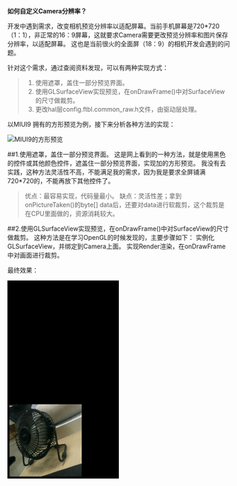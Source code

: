 **如何自定义Camera分辨率？**

开发中遇到需求，改变相机预览分辨率以适配屏幕。当前手机屏幕是720*720（1：1），非正常的16：9屏幕，这就要求Camera需要更改预览分辨率和图片保存分辨率，以适配屏幕。  这也是当前很火的全面屏（18：9）的相机开发会遇到的问题。

针对这个需求，通过查阅资料发现，可以有两种实现方式：

>  1. 使用遮罩，盖住一部分预览界面。
>  2. 使用GLSurfaceView实现预览，在onDrawFrame()中对SurfaceView的尺寸做裁剪。
>  3. 更改hal层config.ftbl.common_raw.h文件，由驱动层处理。

以MIUI9 拥有的方形预览为例，接下来分析各种方法的实现：

![MIUI9的方形预览](https://img-blog.csdn.net/20180509140844332?watermark/2/text/aHR0cHM6Ly9ibG9nLmNzZG4ubmV0L0ZyYWtpZV9Ld29r/font/5a6L5L2T/fontsize/400/fill/I0JBQkFCMA==/dissolve/70)

##1.使用遮罩，盖住一部分预览界面。
这是网上看到的一种方法，就是使用黑色的控件或其他颜色控件，遮盖住一部分预览界面，实现加的方形预览。
我没有去实践，这种方法灵活性不高，不能满足我的需求，因为我是要求全屏铺满720*720的，不能再放下其他控件了。

> 优点：最容易实现，代码量最小。
> 缺点：灵活性差；拿到onPictureTaken()的byte[] data后，还要对data进行软裁剪，这个裁剪是在CPU里面做的，资源消耗较大。

##2.使用GLSurfaceView实现预览，在onDrawFrame()中对SurfaceView的尺寸做裁剪。
这种方法是在学习OpenGL的时候发现的，主要步骤如下：
实例化GLSurfaceView，并绑定到Camera上面。 
实现Render渲染，在onDrawFrame中对画面进行裁剪。

最终效果：

<img src="https://github.com/FrankdeBoers/Self_CameraSquare/blob/master/screenshot/squarecamera.png" width="50%" height="50%" />

